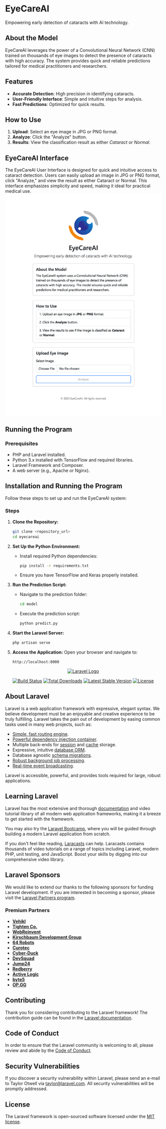 # EyeCareAI  
Empowering early detection of cataracts with AI technology.  

## About the Model  
EyeCareAI leverages the power of a Convolutional Neural Network (CNN) trained on thousands of eye images to detect the presence of cataracts with high accuracy. The system provides quick and reliable predictions tailored for medical practitioners and researchers.  

## Features  
- **Accurate Detection**: High precision in identifying cataracts.  
- **User-Friendly Interface**: Simple and intuitive steps for analysis.  
- **Fast Predictions**: Optimized for quick results.  

## How to Use  
1. **Upload**: Select an eye image in JPG or PNG format.  
2. **Analyze**: Click the "Analyze" button.  
3. **Results**: View the classification result as either *Cataract* or *Normal*.

## EyeCareAI Interface  
The EyeCareAI User Interface is designed for quick and intuitive access to cataract detection. Users can easily upload an image in JPG or PNG format, click "Analyze," and view the result as either Cataract or Normal. This interface emphasizes simplicity and speed, making it ideal for practical medical use.
![belajar](public/images/EyeCareAI.png)

## Running the Program  

### Prerequisites  
- PHP and Laravel installed.
- Python 3.x installed with TensorFlow and required libraries.
- Laravel Framework and Composer.
- A web server (e.g., Apache or Nginx). 

## Installation and Running the Program

Follow these steps to set up and run the EyeCareAI system:

### Steps

1. **Clone the Repository:**
   ```bash
   git clone <repository_url>
   cd eyecareai
   ```

2. **Set Up the Python Environment:**
   - Install required Python dependencies:
     ```bash
     pip install -r requirements.txt
     ```
   - Ensure you have TensorFlow and Keras properly installed.

3. **Run the Prediction Script:**
   - Navigate to the prediction folder:
     ```bash
     cd model
     ```
   - Execute the prediction script:
     ```bash
     python predict.py
     ```

4. **Start the Laravel Server:**
   ```bash
   php artisan serve
   ```

5. **Access the Application:**
   Open your browser and navigate to:
   ```
   http://localhost:8000
   ```

<p align="center"><a href="https://laravel.com" target="_blank"><img src="https://raw.githubusercontent.com/laravel/art/master/logo-lockup/5%20SVG/2%20CMYK/1%20Full%20Color/laravel-logolockup-cmyk-red.svg" width="400" alt="Laravel Logo"></a></p>

<p align="center">
<a href="https://github.com/laravel/framework/actions"><img src="https://github.com/laravel/framework/workflows/tests/badge.svg" alt="Build Status"></a>
<a href="https://packagist.org/packages/laravel/framework"><img src="https://img.shields.io/packagist/dt/laravel/framework" alt="Total Downloads"></a>
<a href="https://packagist.org/packages/laravel/framework"><img src="https://img.shields.io/packagist/v/laravel/framework" alt="Latest Stable Version"></a>
<a href="https://packagist.org/packages/laravel/framework"><img src="https://img.shields.io/packagist/l/laravel/framework" alt="License"></a>
</p>

## About Laravel

Laravel is a web application framework with expressive, elegant syntax. We believe development must be an enjoyable and creative experience to be truly fulfilling. Laravel takes the pain out of development by easing common tasks used in many web projects, such as:

- [Simple, fast routing engine](https://laravel.com/docs/routing).
- [Powerful dependency injection container](https://laravel.com/docs/container).
- Multiple back-ends for [session](https://laravel.com/docs/session) and [cache](https://laravel.com/docs/cache) storage.
- Expressive, intuitive [database ORM](https://laravel.com/docs/eloquent).
- Database agnostic [schema migrations](https://laravel.com/docs/migrations).
- [Robust background job processing](https://laravel.com/docs/queues).
- [Real-time event broadcasting](https://laravel.com/docs/broadcasting).

Laravel is accessible, powerful, and provides tools required for large, robust applications.

## Learning Laravel

Laravel has the most extensive and thorough [documentation](https://laravel.com/docs) and video tutorial library of all modern web application frameworks, making it a breeze to get started with the framework.

You may also try the [Laravel Bootcamp](https://bootcamp.laravel.com), where you will be guided through building a modern Laravel application from scratch.

If you don't feel like reading, [Laracasts](https://laracasts.com) can help. Laracasts contains thousands of video tutorials on a range of topics including Laravel, modern PHP, unit testing, and JavaScript. Boost your skills by digging into our comprehensive video library.

## Laravel Sponsors

We would like to extend our thanks to the following sponsors for funding Laravel development. If you are interested in becoming a sponsor, please visit the [Laravel Partners program](https://partners.laravel.com).

### Premium Partners

- **[Vehikl](https://vehikl.com/)**
- **[Tighten Co.](https://tighten.co)**
- **[WebReinvent](https://webreinvent.com/)**
- **[Kirschbaum Development Group](https://kirschbaumdevelopment.com)**
- **[64 Robots](https://64robots.com)**
- **[Curotec](https://www.curotec.com/services/technologies/laravel/)**
- **[Cyber-Duck](https://cyber-duck.co.uk)**
- **[DevSquad](https://devsquad.com/hire-laravel-developers)**
- **[Jump24](https://jump24.co.uk)**
- **[Redberry](https://redberry.international/laravel/)**
- **[Active Logic](https://activelogic.com)**
- **[byte5](https://byte5.de)**
- **[OP.GG](https://op.gg)**

## Contributing

Thank you for considering contributing to the Laravel framework! The contribution guide can be found in the [Laravel documentation](https://laravel.com/docs/contributions).

## Code of Conduct

In order to ensure that the Laravel community is welcoming to all, please review and abide by the [Code of Conduct](https://laravel.com/docs/contributions#code-of-conduct).

## Security Vulnerabilities

If you discover a security vulnerability within Laravel, please send an e-mail to Taylor Otwell via [taylor@laravel.com](mailto:taylor@laravel.com). All security vulnerabilities will be promptly addressed.

## License

The Laravel framework is open-sourced software licensed under the [MIT license](https://opensource.org/licenses/MIT).
